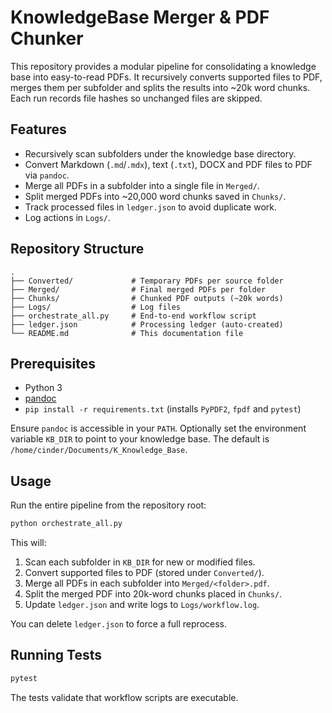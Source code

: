 # KnowledgeBase Merger & PDF Chunker

This repository provides a modular pipeline for consolidating a knowledge base into easy-to-read PDFs. It recursively converts supported files to PDF, merges them per subfolder and splits the results into ~20k word chunks. Each run records file hashes so unchanged files are skipped.

## Features

- Recursively scan subfolders under the knowledge base directory.
- Convert Markdown (`.md`/`.mdx`), text (`.txt`), DOCX and PDF files to PDF via `pandoc`.
- Merge all PDFs in a subfolder into a single file in `Merged/`.
- Split merged PDFs into ~20,000 word chunks saved in `Chunks/`.
- Track processed files in `ledger.json` to avoid duplicate work.
- Log actions in `Logs/`.

## Repository Structure

```text
.
├── Converted/             # Temporary PDFs per source folder
├── Merged/                # Final merged PDFs per folder
├── Chunks/                # Chunked PDF outputs (~20k words)
├── Logs/                  # Log files
├── orchestrate_all.py     # End-to-end workflow script
├── ledger.json            # Processing ledger (auto-created)
└── README.md              # This documentation file
```

## Prerequisites

- Python 3
- [pandoc](https://pandoc.org/installing.html)
- `pip install -r requirements.txt` (installs `PyPDF2`, `fpdf` and `pytest`)

Ensure `pandoc` is accessible in your `PATH`. Optionally set the environment variable `KB_DIR` to point to your knowledge base. The default is `/home/cinder/Documents/K_Knowledge_Base`.

## Usage

Run the entire pipeline from the repository root:

```bash
python orchestrate_all.py
```

This will:
1. Scan each subfolder in `KB_DIR` for new or modified files.
2. Convert supported files to PDF (stored under `Converted/`).
3. Merge all PDFs in each subfolder into `Merged/<folder>.pdf`.
4. Split the merged PDF into 20k-word chunks placed in `Chunks/`.
5. Update `ledger.json` and write logs to `Logs/workflow.log`.

You can delete `ledger.json` to force a full reprocess.

## Running Tests

```bash
pytest
```

The tests validate that workflow scripts are executable.
